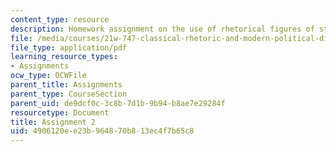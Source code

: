 ```yaml
---
content_type: resource
description: Homework assignment on the use of rhetorical figures of style in a speech.
file: /media/courses/21w-747-classical-rhetoric-and-modern-political-discourse-fall-2009/4906120ee23b964870b813ec4f7b65c8_MIT21W_747_01F09_assn02.pdf
file_type: application/pdf
learning_resource_types:
- Assignments
ocw_type: OCWFile
parent_title: Assignments
parent_type: CourseSection
parent_uid: de9dcf0c-3c8b-7d1b-9b94-b8ae7e29284f
resourcetype: Document
title: Assignment 2
uid: 4906120e-e23b-9648-70b8-13ec4f7b65c8
---
```

